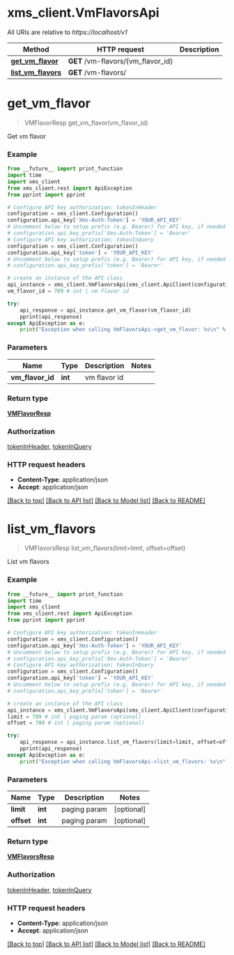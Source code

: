 # xms_client.VmFlavorsApi

All URIs are relative to *https://localhost/v1*

Method | HTTP request | Description
------------- | ------------- | -------------
[**get_vm_flavor**](VmFlavorsApi.md#get_vm_flavor) | **GET** /vm-flavors/{vm_flavor_id} | 
[**list_vm_flavors**](VmFlavorsApi.md#list_vm_flavors) | **GET** /vm-flavors/ | 


# **get_vm_flavor**
> VMFlavorResp get_vm_flavor(vm_flavor_id)



Get vm flavor

### Example
```python
from __future__ import print_function
import time
import xms_client
from xms_client.rest import ApiException
from pprint import pprint

# Configure API key authorization: tokenInHeader
configuration = xms_client.Configuration()
configuration.api_key['Xms-Auth-Token'] = 'YOUR_API_KEY'
# Uncomment below to setup prefix (e.g. Bearer) for API key, if needed
# configuration.api_key_prefix['Xms-Auth-Token'] = 'Bearer'
# Configure API key authorization: tokenInQuery
configuration = xms_client.Configuration()
configuration.api_key['token'] = 'YOUR_API_KEY'
# Uncomment below to setup prefix (e.g. Bearer) for API key, if needed
# configuration.api_key_prefix['token'] = 'Bearer'

# create an instance of the API class
api_instance = xms_client.VmFlavorsApi(xms_client.ApiClient(configuration))
vm_flavor_id = 789 # int | vm flavor id

try:
    api_response = api_instance.get_vm_flavor(vm_flavor_id)
    pprint(api_response)
except ApiException as e:
    print("Exception when calling VmFlavorsApi->get_vm_flavor: %s\n" % e)
```

### Parameters

Name | Type | Description  | Notes
------------- | ------------- | ------------- | -------------
 **vm_flavor_id** | **int**| vm flavor id | 

### Return type

[**VMFlavorResp**](VMFlavorResp.md)

### Authorization

[tokenInHeader](../README.md#tokenInHeader), [tokenInQuery](../README.md#tokenInQuery)

### HTTP request headers

 - **Content-Type**: application/json
 - **Accept**: application/json

[[Back to top]](#) [[Back to API list]](../README.md#documentation-for-api-endpoints) [[Back to Model list]](../README.md#documentation-for-models) [[Back to README]](../README.md)

# **list_vm_flavors**
> VMFlavorsResp list_vm_flavors(limit=limit, offset=offset)



List vm flavors

### Example
```python
from __future__ import print_function
import time
import xms_client
from xms_client.rest import ApiException
from pprint import pprint

# Configure API key authorization: tokenInHeader
configuration = xms_client.Configuration()
configuration.api_key['Xms-Auth-Token'] = 'YOUR_API_KEY'
# Uncomment below to setup prefix (e.g. Bearer) for API key, if needed
# configuration.api_key_prefix['Xms-Auth-Token'] = 'Bearer'
# Configure API key authorization: tokenInQuery
configuration = xms_client.Configuration()
configuration.api_key['token'] = 'YOUR_API_KEY'
# Uncomment below to setup prefix (e.g. Bearer) for API key, if needed
# configuration.api_key_prefix['token'] = 'Bearer'

# create an instance of the API class
api_instance = xms_client.VmFlavorsApi(xms_client.ApiClient(configuration))
limit = 789 # int | paging param (optional)
offset = 789 # int | paging param (optional)

try:
    api_response = api_instance.list_vm_flavors(limit=limit, offset=offset)
    pprint(api_response)
except ApiException as e:
    print("Exception when calling VmFlavorsApi->list_vm_flavors: %s\n" % e)
```

### Parameters

Name | Type | Description  | Notes
------------- | ------------- | ------------- | -------------
 **limit** | **int**| paging param | [optional] 
 **offset** | **int**| paging param | [optional] 

### Return type

[**VMFlavorsResp**](VMFlavorsResp.md)

### Authorization

[tokenInHeader](../README.md#tokenInHeader), [tokenInQuery](../README.md#tokenInQuery)

### HTTP request headers

 - **Content-Type**: application/json
 - **Accept**: application/json

[[Back to top]](#) [[Back to API list]](../README.md#documentation-for-api-endpoints) [[Back to Model list]](../README.md#documentation-for-models) [[Back to README]](../README.md)

